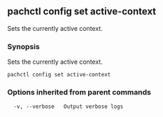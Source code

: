 ## pachctl config set active-context

Sets the currently active context.

### Synopsis


Sets the currently active context.

```
pachctl config set active-context
```

### Options inherited from parent commands

```
  -v, --verbose   Output verbose logs
```

